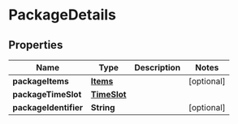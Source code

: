 # PackageDetails

## Properties
Name | Type | Description | Notes
------------ | ------------- | ------------- | -------------
**packageItems** | [**Items**](Items.md) |  |  [optional]
**packageTimeSlot** | [**TimeSlot**](TimeSlot.md) |  | 
**packageIdentifier** | **String** |  |  [optional]
